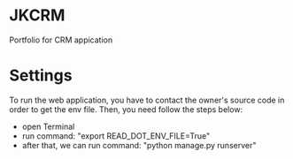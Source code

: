 # JKCRM

Portfolio for CRM appication

# Settings

To run the web application, you have to contact the owner's source code in order to get the env file. Then, you need follow the steps below:

- open Terminal
- run command: "export READ_DOT_ENV_FILE=True"
- after that, we can run command: "python manage.py runserver"
